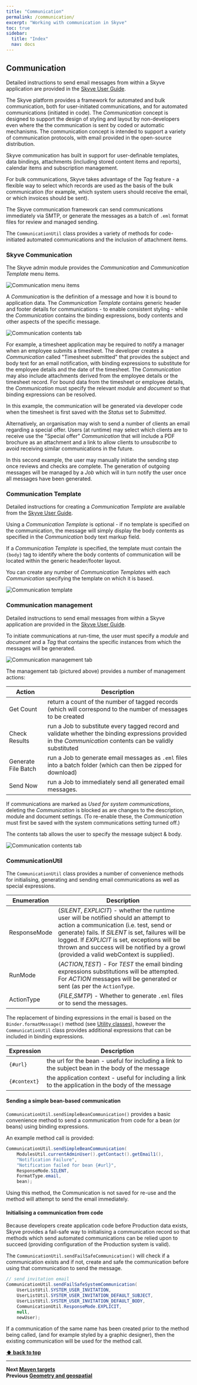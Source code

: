 ```yaml
---
title: "Communication"
permalink: /communication/
excerpt: "Working with communication in Skyve"
toc: true
sidebar:
  title: "Index"
  nav: docs
---
```


## Communication

Detailed instructions to send email messages from within a Skyve application are provided in the <a href="https://skyvers.github.io/skyve-user-guide/communication/">Skyve User Guide</a>.

The Skyve platform provides a framework for automated and bulk communication, both for user-initiated communications, and for automated communications (initiated in code). The *Communication* concept is designed to support the design of styling and layout by non-developers even where the the communication is sent by coded or automatic mechanisms. The communication concept is intended to support a variety of communication protocols, with email provided in the open-source distribution.

Skyve communication has built in support for user-definable templates, data bindings, attachments (including stored content items and reports), calendar items and subscription management.

For bulk communications, Skyve takes advantage of the *Tag* feature - a flexible way to select which records are used as the basis of the bulk communication (for example, which system users should receive the email, or which invoices should be sent).

The Skyve communication framework can send communications immediately via SMTP, or generate the messages as a batch of `.eml` format files for review and managed sending. 

The `CommunicationUtil` class provides a variety of methods for code-initiated automated communications and the inclusion of attachment items.

### Skyve Communication

The Skyve admin module provides the *Communication* and *Communication Template* menu items.

![Communication menu items](./../assets/images/communication/communication-menu-items.png "Communication menu items")

A *Communication* is the definition of a message and how it is bound to application data. The *Communication Template* contains generic header and footer details for communications - to enable consistent styling - while the *Communication* contains the binding expressions, body contents and other aspects of the specific message.

![Communication contents tab](./../assets/images/communication/special-offer-contents.png "Communication contents tab")

For example, a timesheet application may be required to notify a manager when an employee submits a timesheet. The developer creates a *Communication* called "Timesheet submitted" that provides the subject and body text for an email notification, with binding expressions to substitute for the employee details and the date of the timesheet. The *Communication* may also include attachments derived from the employee details or the timesheet record. For bound data from the timesheet or employee details, the *Communication* must specify the relevant *module* and *document* so that binding expressions can be resolved.

In this example, the communication will be generated via developer code when the timesheet is first saved with the *Status* set to *Submitted*.

Alternatively, an organisation may wish to send a number of clients an email regarding a special offer. Users (at runtime) may select which clients are to receive use the "Special offer" *Communication* that will include a PDF brochure as an attachment and a link to allow clients to *unsubscribe* to avoid receiving similar communications in the future.

In this second example, the user may manually initiate the sending step once reviews and checks are complete. The generation of outgoing messages will be managed by a *Job* which will in turn notify the user once all messages have been generated.

### Communication Template

Detailed instructions for creating a *Communication Template* are available from the <a href="https://skyvers.github.io/skyve-user-guide/communication-templates/">Skyve User Guide</a>.

Using a *Communication Template* is optional - if no template is specified on the communication, the message will simply display the body contents as specified in the *Communication* body text markup field.

If a *Communication Template* is specified, the template must contain the `{body}` tag to identify where the body contents of communication will be located within the generic header/footer layout.

You can create any number of *Communication Template*s with each *Communication* specifying the template on which it is based.

![Communication template](./../assets/images/communication/communication-template.png "Communication template")

### Communication management

Detailed instructions to send email messages from within a Skyve application are provided in the <a href="https://skyvers.github.io/skyve-user-guide/communication/">Skyve User Guide</a>.

To initiate communications at run-time, the user must specify a *module* and *document* and a *Tag* that contains the specific instances from which the messages will be generated.

![Communication management tab](./../assets/images/communication/special-offer-manage.png "Communication management tab")

The management tab (pictured above) provides a number of management actions:

Action | Description
-------|------------
Get Count | return a count of the number of tagged records (which will correspond to the number of messages to be created
Check Results | run a Job to substitute every tagged record and validate whether the binding expressions provided in the *Communication* contents can be validly substituted
Generate File Batch | run a Job to generate email messages as `.eml` files into a batch folder (which can then be zipped for download)
Send Now | run a Job to immediately send all generated email messages.

If communications are marked as *Used for system communications*, deleting the *Communication* is blocked as are changes to the description, module and document settings. (To re-enable these, the *Communication* must first be saved with the system communications setting turned off.)

The contents tab allows the user to specify the message subject & body.

![Communication contents tab](./../assets/images/communication/contents.png "Communication contents tab")

### CommunicationUtil

The `CommunicationUtil` class provides a number of convenience methods for initialising, generating and sending email communications as well as special expressions.

Enumeration | Description
------------|------------
ResponseMode | (*SILENT*, *EXPLICIT*) - whether the runtime user will be notified should an attempt to action a communication (i.e. test, send or generate) fails. If *SILENT* is set, failures will be logged. If *EXPLICIT* is set, exceptions will be thrown and success will be notified by a growl (provided a valid webContext is supplied).
RunMode | (*ACTION*,*TEST*) - For *TEST* the email binding expressions substitutions will be attempted. For *ACTION* messages will be generated or sent (as per the `ActionType`.
ActionType | (*FILE*,*SMTP*) - Whether to generate `.eml` files or to send the messages.

The replacement of binding expressions in the email is based on the `Binder.formatMessage()` method (see [Utility classes](./../_pages/utility-classes.md)), however the `CommunicationUtil` class provides additional expressions that can be included in binding expressions.

Expression | Description
-----------|-------------
`{#url}` | the url for the bean - useful for including a link to the subject bean in the body of the message
`{#context}` | the application context - useful for including a link to the application in the body of the message

#### Sending a simple bean-based communication

`CommunicationUtil.sendSimpleBeanCommunication()` provides a basic convenience method to send a communication from code for a bean (or beans) using binding expressions.

An example method call is provided:

```java
CommunicationUtil.sendSimpleBeanCommunication(
	ModulesUtil.currentAdminUser().getContact().getEmail1(),
	"Notification Failure", 
	"Notification failed for bean {#url}", 
	ResponseMode.SILENT, 
	FormatType.email, 
	bean);
```

Using this method, the Communication is not saved for re-use and the method will attempt to send the email immediately.

#### Initialising a communication from code

Because developers create application code before Production data exists, Skyve provides a fail-safe way to initialising a communication record so that methods which send automated communications can be relied upon to succeed (providing configuration of the Production system is valid).

The `CommunicationUtil.sendFailSafeCommunication()` will check if a communication exists and if not, create and safe the communication before using that communication to send the message.

```java
// send invitation email
CommunicationUtil.sendFailSafeSystemCommunication(
	UserListUtil.SYSTEM_USER_INVITATION,
	UserListUtil.SYSTEM_USER_INVITATION_DEFAULT_SUBJECT,
	UserListUtil.SYSTEM_USER_INVITATION_DEFAULT_BODY,
	CommunicationUtil.ResponseMode.EXPLICIT, 
	null, 
	newUser);
``` 

If a communication of the same name has been created prior to the method being called, (and for example styled by a graphic designer), then the existing communication will be used for the method call.

**[⬆ back to top](#communication)**

---
**Next [Maven targets](./../_pages/maven-targets.md)**  
**Previous [Geometry and geospatial](./../_pages/geospatial.md)**
